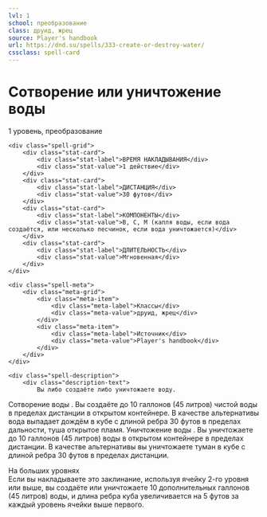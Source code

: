 ```yaml
---
lvl: 1
school: преобразование
class: друид, жрец
source: Player's handbook
url: https://dnd.su/spells/333-create-or-destroy-water/
cssclass: spell-card
---
```


<div class="spell-container">
    <div class="spell-header">
        <h1 class="spell-name">Сотворение или уничтожение воды</h1>
        <div class="spell-level">1 уровень, преобразование</div>
    </div>
    
    <div class="spell-grid">
        <div class="stat-card">
            <div class="stat-label">ВРЕМЯ НАКЛАДЫВАНИЯ</div>
            <div class="stat-value">1 действие</div>
        </div>
        <div class="stat-card">
            <div class="stat-label">ДИСТАНЦИЯ</div>
            <div class="stat-value">30 футов</div>
        </div>
        <div class="stat-card">
            <div class="stat-label">КОМПОНЕНТЫ</div>
            <div class="stat-value">В, С, М (капля воды, если вода создаётся, или несколько песчинок, если вода уничтожается)</div>
        </div>
        <div class="stat-card">
            <div class="stat-label">ДЛИТЕЛЬНОСТЬ</div>
            <div class="stat-value">Мгновенная</div>
        </div>
    </div>
    
    <div class="spell-meta">
        <div class="meta-grid">
            <div class="meta-item">
                <div class="meta-label">Классы</div>
                <div class="meta-value">друид, жрец</div>
            </div>
            <div class="meta-item">
                <div class="meta-label">Источник</div>
                <div class="meta-value">Player's handbook</div>
            </div>
        </div>
    </div>
    
    <div class="spell-description">
        <div class="description-text">
            Вы либо создаёте либо уничтожаете воду.
Сотворение воды . Вы создаёте до 10 галлонов (45 литров) чистой воды в пределах дистанции в открытом контейнере. В качестве альтернативы вода выпадает дождём в кубе с длиной ребра 30 футов в пределах дальности, туша открытое пламя.
Уничтожение воды . Вы уничтожаете до 10 галлонов (45 литров) воды в открытом контейнере в пределах дистанции. В качестве альтернативы вы уничтожаете туман в кубе с длиной ребра 30 футов в пределах дистанции.
        </div>
        <div class="higher-levels">
            <div class="higher-levels-title">На больших уровнях</div>
            <div class="higher-levels-text">
                Если вы накладываете это заклинание, используя ячейку 2-го уровня или выше, вы создаёте или уничтожаете 10 дополнительных галлонов (45 литров) воды, и длина ребра куба увеличивается на 5 футов за каждый уровень ячейки выше первого.
            </div>
        </div>
    </div>
</div>